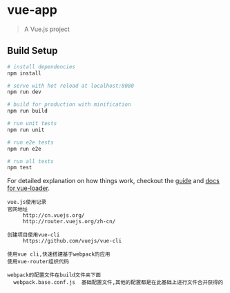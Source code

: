 # vue-app

> A Vue.js project

## Build Setup

``` bash
# install dependencies
npm install

# serve with hot reload at localhost:8080
npm run dev

# build for production with minification
npm run build

# run unit tests
npm run unit

# run e2e tests
npm run e2e

# run all tests
npm test
```

For detailed explanation on how things work, checkout the [guide](http://vuejs-templates.github.io/webpack/) and [docs for vue-loader](http://vuejs.github.io/vue-loader).

```
vue.js使用记录
官网地址
     http://cn.vuejs.org/
     http://router.vuejs.org/zh-cn/

创建项目使用vue-cli
     https://github.com/vuejs/vue-cli

使用vue cli,快速搭建基于webpack的应用
使用vue-router组织代码

webpack的配置文件在build文件夹下面
  webpack.base.conf.js  基础配置文件,其他的配置都是在此基础上进行文件合并获得的

```
